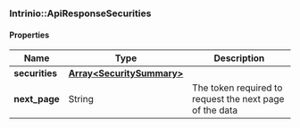

[//]: # (CLASS:Intrinio::ApiResponseSecurities)

[//]: # (KIND:object)

### Intrinio::ApiResponseSecurities

#### Properties

[//]: # (START_DEFINITION)

Name | Type | Description
------------ | ------------- | -------------
**securities** | [**Array&lt;SecuritySummary&gt;**](SecuritySummary.md) |  &nbsp;
**next_page** | String | The token required to request the next page of the data &nbsp;

[//]: # (END_DEFINITION)


[//]: # (CONTAINED_CLASS:Intrinio::SecuritySummary)



